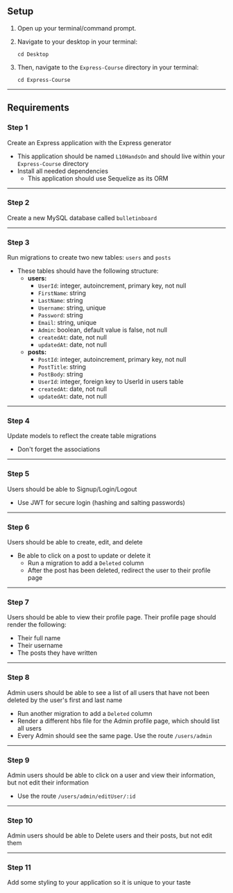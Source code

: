 <h2>Setup</h2>
<ol>
<li>
<p>Open up your terminal/command prompt.</p>
</li>
<li>
<p>Navigate to your desktop in your terminal:</p>
<pre class="language-text"><code class="language-text">cd Desktop
</code></pre>
</li>
<li>
<p>Then, navigate to the <code>Express-Course</code> directory in your terminal:</p>
<pre class="language-text"><code class="language-text">cd Express-Course
</code></pre>
</li>
</ol>
<hr>
<h2>Requirements</h2>
<h3>Step 1</h3>
<p>Create an Express application with the Express generator</p>
<ul>
<li>This application should be named <code>L10HandsOn</code> and should live within your <code>Express-Course</code> directory</li>
<li>Install all needed dependencies
<ul>
<li>This application should use Sequelize as its ORM</li>
</ul>
</li>
</ul>
<hr>
<h3>Step 2</h3>
<p>Create a new MySQL database called <code>bulletinboard</code></p>
<hr>
<h3>Step 3</h3>
<p>Run migrations to create two new tables: <code>users</code> and <code>posts</code></p>
<ul>
<li>These tables should have the following structure:
<ul>
<li><strong>users:</strong>
<ul>
<li><code>UserId</code>: integer, autoincrement, primary key, not null</li>
<li><code>FirstName</code>: string</li>
<li><code>LastName</code>: string</li>
<li><code>Username</code>: string, unique</li>
<li><code>Password</code>: string</li>
<li><code>Email</code>: string, unique</li>
<li><code>Admin</code>: boolean, default value is false, not null</li>
<li><code>createdAt</code>: date, not null</li>
<li><code>updatedAt</code>: date, not null</li>
</ul>
</li>
<li><strong>posts:</strong>
<ul>
<li><code>PostId</code>: integer, autoincrement, primary key, not null</li>
<li><code>PostTitle</code>: string</li>
<li><code>PostBody</code>: string</li>
<li><code>UserId</code>: integer, foreign key to UserId in users table</li>
<li><code>createdAt</code>: date, not null</li>
<li><code>updatedAt</code>: date, not null</li>
</ul>
</li>
</ul>
</li>
</ul>
<hr>
<h3>Step 4</h3>
<p>Update models to reflect the create table migrations</p>
<ul>
<li>Don't forget the associations</li>
</ul>
<hr>
<h3>Step 5</h3>
<p>Users should be able to Signup/Login/Logout</p>
<ul>
<li>Use JWT for secure login (hashing and salting passwords)</li>
</ul>
<hr>
<h3>Step 6</h3>
<p>Users should be able to create, edit, and delete</p>
<ul>
<li>Be able to click on a post to update or delete it
<ul>
<li>Run a migration to add a <code>Deleted</code> column</li>
<li>After the post has been deleted, redirect the user to their profile page</li>
</ul>
</li>
</ul>
<hr>
<h3>Step 7</h3>
<p>Users should be able to view their profile page. Their profile page should render the following:</p>
<ul>
<li>Their full name</li>
<li>Their username</li>
<li>The posts they have written</li>
</ul>
<hr>
<h3>Step 8</h3>
<p>Admin users should be able to see a list of all users that have not been deleted by the user's first and last name</p>
<ul>
<li>Run another migration to add a <code>Deleted</code> column</li>
<li>Render a different hbs file for the Admin profile page, which should list all users</li>
<li>Every Admin should see the same page. Use the route <code>/users/admin</code></li>
</ul>
<hr>
<h3>Step 9</h3>
<p>Admin users should be able to click on a user and view their information, but not edit their information</p>
<ul>
<li>Use the route <code>/users/admin/editUser/:id</code></li>
</ul>
<hr>
<h3>Step 10</h3>
<p>Admin users should be able to Delete users and their posts, but not edit them</p>
<hr>
<h3>Step 11</h3>
<p>Add some styling to your application so it is unique to your taste</p>